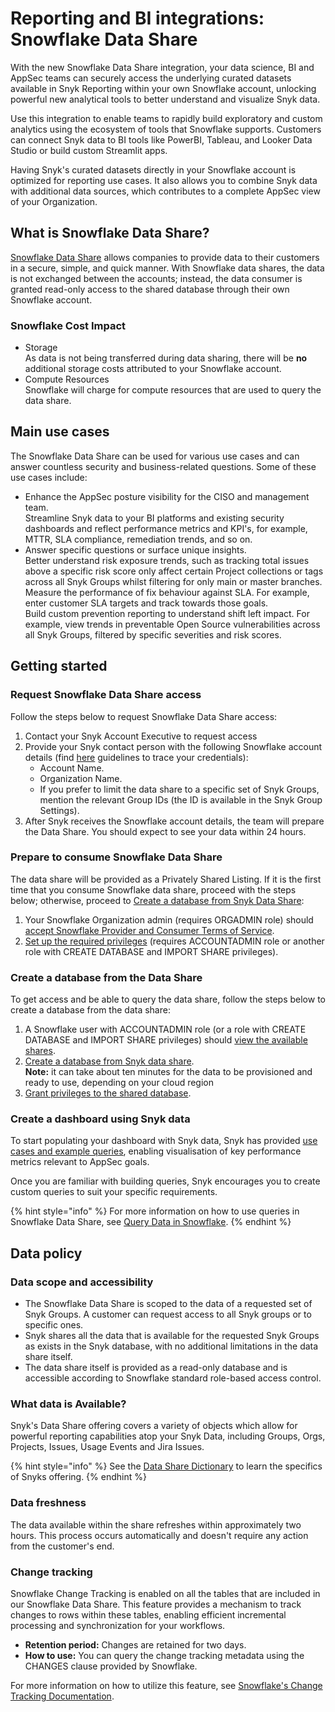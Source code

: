 # Reporting and BI integrations: Snowflake Data Share

With the new Snowflake Data Share integration, your data science, BI and AppSec teams can securely access the underlying curated datasets available in Snyk Reporting within your own Snowflake account, unlocking powerful new analytical tools to better understand and visualize Snyk data.

Use this integration to enable teams to rapidly build exploratory and custom analytics using the ecosystem of tools that Snowflake supports. Customers can connect Snyk data to BI tools like PowerBI, Tableau, and Looker Data Studio or build custom Streamlit apps.

Having Snyk's curated datasets directly in your Snowflake account is optimized for reporting use cases. It also allows you to combine Snyk data with additional data sources, which contributes to a complete AppSec view of your Organization.

## What is Snowflake Data Share? <a href="#what-is-snowflake-data-share" id="what-is-snowflake-data-share"></a>

[Snowflake Data Share](https://docs.snowflake.com/en/user-guide/data-sharing-intro.html) allows companies to provide data to their customers in a secure, simple, and quick manner. With Snowflake data shares, the data is not exchanged between the accounts; instead, the data consumer is granted read-only access to the shared database through their own Snowflake account.

### Snowflake Cost Impact  <a href="#main-use-cases" id="main-use-cases"></a>

* Storage\
  As data is not being transferred during data sharing, there will be **no** additional storage costs attributed to your Snowflake account.
* Compute Resources\
  Snowflake will charge for compute resources that are used to query the data share.

## Main use cases <a href="#main-use-cases" id="main-use-cases"></a>

The Snowflake Data Share can be used for various use cases and can answer countless security and business-related questions. Some of these use cases include:

* Enhance the AppSec posture visibility for the CISO and management team.\
  Streamline Snyk data to your BI platforms and existing security dashboards and reflect performance metrics and KPI's, for example, MTTR, SLA compliance, remediation trends, and so on.&#x20;
* Answer specific questions or surface unique insights.\
  Better understand risk exposure trends, such as tracking total issues above a specific risk score only affect certain Project collections or tags across all Snyk Groups whilst filtering for only main or master branches.\
  Measure the performance of fix behaviour against SLA. For example, enter customer SLA targets and track towards those goals.\
  Build custom prevention reporting to understand shift left impact. For example, view trends in preventable Open Source vulnerabilities across all Snyk Groups, filtered by specific severities and risk scores.

## Getting started <a href="#getting-started" id="getting-started"></a>

### Request Snowflake Data Share access <a href="#request-a-snowflake-data-share-access" id="request-a-snowflake-data-share-access"></a>

Follow the steps below to request Snowflake Data Share access:

1. Contact your Snyk Account Executive to request access
2. Provide your Snyk contact person with the following Snowflake account details (find [here](https://docs.snowflake.com/en/user-guide/admin-account-identifier#finding-the-organization-and-account-name-for-an-account) guidelines to trace your credentials):
   * Account Name.
   * Organization Name.
   * If you prefer to limit the data share to a specific set of Snyk Groups, mention the relevant Group IDs (the ID is available in the Snyk Group Settings).
3. &#x20;After Snyk receives the Snowflake account details, the team will prepare the Data Share. You should expect to see your data within 24 hours.

### Prepare to consume Snowflake Data Share <a href="#prepare-to-consume-snowflake-data-shares" id="prepare-to-consume-snowflake-data-shares"></a>

The data share will be provided as a Privately Shared Listing. If it is the first time that you consume Snowflake data share, proceed with the steps below; otherwise, proceed to [Create a database from Snyk Data Share](https://docs.snowflake.com/en/user-guide/data-share-consumers#creating-a-database-from-a-share):

1. Your Snowflake Organization admin (requires ORGADMIN role) should [accept Snowflake Provider and Consumer Terms of Service](https://other-docs.snowflake.com/en/collaboration/consumer-becoming#accept-the-snowflake-provider-and-consumer-terms-of-service).
2. [Set up the required privileges](https://other-docs.snowflake.com/en/collaboration/consumer-becoming#set-up-required-privileges) (requires ACCOUNTADMIN role or another role with CREATE DATABASE and IMPORT SHARE privileges).

### Create a database from the Data Share <a href="#create-a-database-from-the-data-share" id="create-a-database-from-the-data-share"></a>

To get access and be able to query the data share, follow the steps below to create a database from the data share:

1. A Snowflake user with ACCOUNTADMIN role (or a role with CREATE DATABASE and IMPORT SHARE privileges) should [view the available shares](https://docs.snowflake.com/en/user-guide/data-share-consumers#viewing-available-shares).
2. [Create a database from Snyk data share](https://docs.snowflake.com/en/user-guide/data-share-consumers#creating-a-database-from-a-share).\
   **Note:** it can take about ten minutes for the data to be provisioned and ready to use, depending on your cloud region
3. [Grant privileges to the shared database](https://docs.snowflake.com/en/user-guide/data-share-consumers#granting-privileges-on-a-shared-database).

### Create a dashboard using Snyk data

To start populating your dashboard with Snyk data, Snyk has provided [use cases and example queries](build-your-first-dashboard.md), enabling visualisation of key performance metrics relevant to AppSec goals.

Once you are familiar with building queries, Snyk encourages you to create custom queries to suit your specific requirements.

{% hint style="info" %}
For more information on how to use queries in Snowflake Data Share, see [Query Data in Snowflake](https://docs.snowflake.com/en/guides-overview-queries).
{% endhint %}

## Data policy <a href="#data-policy" id="data-policy"></a>

### Data scope and accessibility <a href="#data-freshness" id="data-freshness"></a>

* The Snowflake Data Share is scoped to the data of a requested set of Snyk Groups. A customer can request access to all Snyk groups or to specific ones.&#x20;
* Snyk shares all the data that is available for the requested Snyk Groups as exists in the Snyk database, with no additional limitations in the data share itself.
* The data share itself is provided as a read-only database and is accessible according to Snowflake standard role-based access control.

### What data is Available? <a href="#supported-data" id="supported-data"></a>

Snyk's Data Share offering covers a variety of objects which allow for powerful reporting capabilities atop your Snyk Data, including Groups, Orgs, Projects, Issues, Usage Events and Jira Issues.

{% hint style="info" %}
See the [Data Share Dictionary](data-share-data-dictionary.md) to learn the specifics of Snyks offering.
{% endhint %}

### Data freshness <a href="#data-freshness" id="data-freshness"></a>

The data available within the share refreshes within approximately two hours. This process occurs automatically and doesn't require any action from the customer's end.

### Change tracking

Snowflake Change Tracking is enabled on all the tables that are included in our Snowflake Data Share. This feature provides a mechanism to track changes to rows within these tables, enabling efficient incremental processing and synchronization for your workflows.

* **Retention period:** Changes are retained for two days.
* **How to use:** You can query the change tracking metadata using the CHANGES clause provided by Snowflake.

For more information on how to utilize this feature, see [Snowflake's Change Tracking Documentation](https://docs.snowflake.com/en/sql-reference/constructs/changes).
